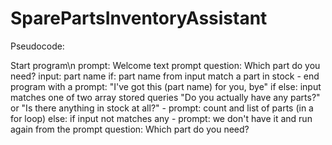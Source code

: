 # SparePartsInventoryAssistant

Pseudocode:

Start program\n
prompt: Welcome text
prompt question: Which part do you need?
input: part name
if: part name from input match a part in stock
    - end program with a prompt: "I've got this (part name) for you, bye"
if else: input matches one of two array stored queries "Do you actually have any parts?" or "Is there anything in stock at all?"
    - prompt: count and list of parts (in a for loop)
else: if input not matches any
    - prompt: we don't have it and run again from the prompt question: Which part do you need?
